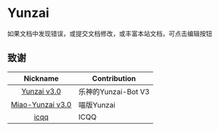 # Yunzai 

如果文档中发现错误，或提交文档修改，或丰富本站文档，可点击编辑按钮

## 致谢

|                           Nickname                            | Contribution     |
|:-------------------------------------------------------------:|------------------|
|      [Yunzai v3.0](https://gitee.com/le-niao/Yunzai-Bot)      | 乐神的Yunzai-Bot V3 |
|      [Miao-Yunzai v3.0](https://github.com/yoimiya-kokomi/Miao-Yunzai)      | 喵版Yunzai |
| [icqq](https://github.com/icqqjs/icqq) | ICQQ             |